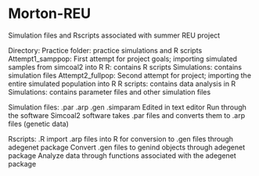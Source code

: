 # Morton-REU
Simulation files and Rscripts associated with summer REU project

Directory:
Practice folder: practice simulations and R scripts
Attempt1_samppop: First attempt for project goals; importing simulated samples from simcoal2 into R
    R: contains R scripts
    Simulations: contains simulation files 
Attempt2_fullpop: Second attempt for project; importing the entire simulated population into R
    R scripts: contains data analysis in R
    Simulations: contains parameter files and other simulation files

Simulation files:
.par .arp .gen .simparam
Edited in text editor 
Run through the software Simcoal2
software takes .par files and converts them to .arp files (genetic data)

Rscripts:
.R
import .arp files into R for conversion to .gen files through adegenet package
Convert .gen files to genind objects through adegenet package
Analyze data through functions associated with the adegenet package

